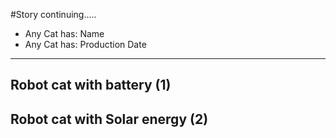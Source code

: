 #Story continuing.....
* Any Cat has: Name
* Any Cat has: Production Date

------
## Robot cat with battery (1)
## Robot cat with Solar energy (2)